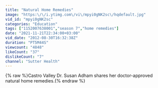 ```yaml
---
title: "Natural Home Remedies"
image: "https:\/\/i.ytimg.com\/vi\/mpyi0gNK2sc\/hqdefault.jpg"
vid_id: "mpyi0gNK2sc"
categories: "Education"
tags: ["1152007638001","season 7","home remedies"]
date: "2021-11-21T22:34:00+03:00"
vid_date: "2012-08-30T16:32:38Z"
duration: "PT5M44S"
viewcount: "4848"
likeCount: "37"
dislikeCount: "7"
channel: "Sutter Health"
---
```

{% raw %}Castro Valley Dr. Susan Adham shares her doctor-approved natural home remedies.{% endraw %}
